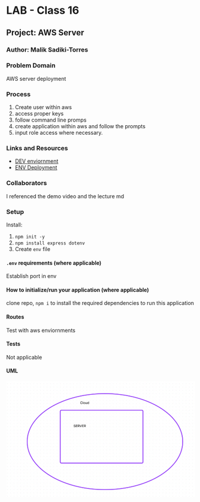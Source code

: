 # LAB - Class 16

## Project: AWS Server

### Author:  Malik Sadiki-Torres

### Problem Domain

AWS server deployment

### Process

1. Create user within aws
2. access proper keys
3. follow command line promps
4. create application within aws and follow the prompts
5. input role access where necessary.

### Links and Resources

- [DEV enviornment](http://aws-server-dev.us-east-2.elasticbeanstalk.com/)
- [ENV Deployment](http://aws-server-env.eba-8muntfwy.us-east-2.elasticbeanstalk.com/)


### Collaborators
I referenced the demo video and the lecture md

### Setup

Install:

1. `npm init -y`
2. `npm install express dotenv`
2.  Create `env` file



#### `.env` requirements (where applicable)

Establish port in env

#### How to initialize/run your application (where applicable)

clone repo, `npm i` to install the required dependencies to run this application


#### Routes

Test with aws enviornments

#### Tests
Not applicable

#### UML

![UML image](./assets/aws.png)

